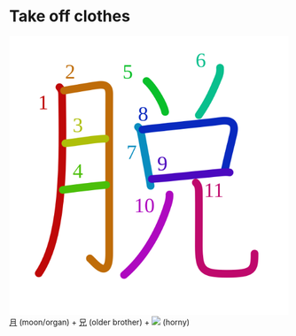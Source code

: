 # Take off clothes
![8131](Kanji/kanji-colorize/8131.svg)
[月](Vocabulary/月.md) (moon/organ) + [兄](Vocabulary/兄.md) (older brother) + ![](http://www.kanjidamage.com/assets/radsmall/horny-8c22d5fd08f7a54120caebef62460e204608b786f2fa145d9c75d47a2ae76ef1.jpg) (horny)